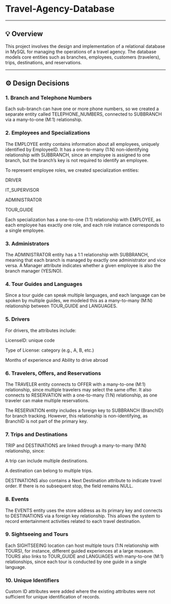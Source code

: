 # Travel-Agency-Database


---


## 💡 Overview

This project involves the design and implementation of a relational database in MySQL for managing the operations of a travel agency. The database models core entities such as branches, employees, customers (travelers), trips, destinations, and reservations.


---


## ⚙️ Design Decisions

### 1. Branch and Telephone Numbers

Each sub-branch can have one or more phone numbers, so we created a separate entity called TELEPHONE_NUMBERS, connected to SUBBRANCH via a many-to-one (M:1) relationship.

### 2. Employees and Specializations

The EMPLOYEE entity contains information about all employees, uniquely identified by EmployeeID.
It has a one-to-many (1:N) non-identifying relationship with SUBBRANCH, since an employee is assigned to one branch, but the branch’s key is not required to identify an employee.

To represent employee roles, we created specialization entities:

DRIVER

IT_SUPERVISOR

ADMINISTRATOR

TOUR_GUIDE

Each specialization has a one-to-one (1:1) relationship with EMPLOYEE, as each employee has exactly one role, and each role instance corresponds to a single employee.

### 3. Administrators

The ADMINISTRATOR entity has a 1:1 relationship with SUBBRANCH, meaning that each branch is managed by exactly one administrator and vice versa.
A Manager attribute indicates whether a given employee is also the branch manager (YES/NO).

### 4. Tour Guides and Languages

Since a tour guide can speak multiple languages, and each language can be spoken by multiple guides, we modeled this as a many-to-many (M:N) relationship between TOUR_GUIDE and LANGUAGES.

### 5. Drivers

For drivers, the attributes include:

LicenseID: unique code

Type of License: category (e.g., A, B, etc.)

Months of experience and Ability to drive abroad

### 6. Travelers, Offers, and Reservations

The TRAVELER entity connects to OFFER with a many-to-one (M:1) relationship, since multiple travelers may select the same offer.
It also connects to RESERVATION with a one-to-many (1:N) relationship, as one traveler can make multiple reservations.

The RESERVATION entity includes a foreign key to SUBBRANCH (BranchID) for branch tracking. However, this relationship is non-identifying, as BranchID is not part of the primary key.

### 7. Trips and Destinations

TRIP and DESTINATIONS are linked through a many-to-many (M:N) relationship, since:

A trip can include multiple destinations.

A destination can belong to multiple trips.

DESTINATIONS also contains a Next Destination attribute to indicate travel order.
If there is no subsequent stop, the field remains NULL.

### 8. Events

The EVENTS entity uses the store address as its primary key and connects to DESTINATIONS via a foreign key relationship.
This allows the system to record entertainment activities related to each travel destination.

### 9. Sightseeing and Tours

Each SIGHTSEEING location can host multiple tours (1:N relationship with TOURS), for instance, different guided experiences at a large museum.
TOURS also links to TOUR_GUIDE and LANGUAGES with many-to-one (M:1) relationships, since each tour is conducted by one guide in a single language.

### 10. Unique Identifiers

Custom ID attributes were added where the existing attributes were not sufficient for unique identification of records.
